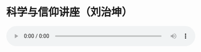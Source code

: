 # 科学与信仰讲座（刘治坤）

<audio style="width: 100%;" preload="false" controls controlslist="nodownload"><source src="http://file.simai.life/audio/mp3/old/18479.mp3" type="audio/mpeg">Your browser does not support the audio element.</audio>



